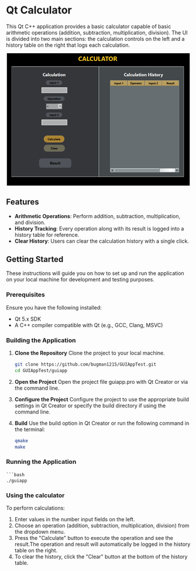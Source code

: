 # Qt Calculator 

This Qt C++ application provides a basic calculator capable of basic arithmetic operations (addition, subtraction, multiplication, division). The UI is divided into two main sections: the calculation controls on the left and a history table on the right that logs each calculation.
<div align="center">
    <img src="ui.png" alt="Calculator Screenshot" width="500"/>
</div>

## Features

- **Arithmetic Operations**: Perform addition, subtraction, multiplication, and division.
- **History Tracking**: Every operation along with its result is logged into a history table for reference.
- **Clear History**: Users can clear the calculation history with a single click.

## Getting Started

These instructions will guide you on how to set up and run the application on your local machine for development and testing purposes.

### Prerequisites

Ensure you have the following installed:
- Qt 5.x SDK
- A C++ compiler compatible with Qt (e.g., GCC, Clang, MSVC)

### Building the Application

1. **Clone the Repository**
   Clone the project to your local machine.

   ```bash
   git clone https://github.com/bugman1215/GUIAppTest.git
   cd GUIAppTest/guiapp
2. **Open the Project**
   Open the project file guiapp.pro with Qt Creator or via the command line.
4. **Configure the Project**
   Configure the project to use the appropriate build settings in Qt Creator or specify the build directory if using the command line.
5. **Build**
   Use the build option in Qt Creator or run the following command in the terminal:
   ```bash
   qmake
   make
### Running the Application
    ```bash
    ./guiapp

### Using the calculator
To perform calculations:
1. Enter values in the number input fields on the left.
2. Choose an operation (addition, subtraction, multiplication, division) from the dropdown menu.
3. Press the "Calculate" button to execute the operation and see the result.The operation and result will automatically be logged in the history table on the right.
4. To clear the history, click the "Clear" button at the bottom of the history table.

  
